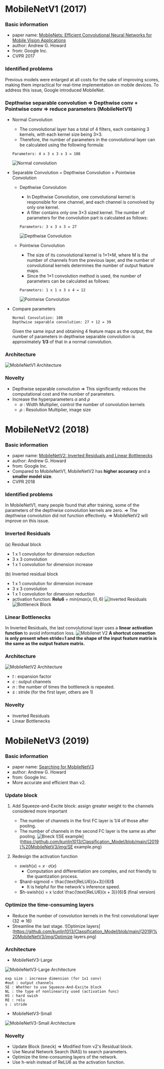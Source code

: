 # MobileNetV1 (2017)
### Basic information
- paper name: [MobileNets: Efficient Convolutional Neural Networks for Mobile Vision Applications](https://arxiv.org/abs/1704.04861)
- author: Andrew G. Howard
- from: Google Inc.
- CVPR 2017

### Identified problems
Previous models were enlarged at all costs for the sake of improving scores, making them impractical for real-time implementation on mobile devices. To address this issue, Google introduced MobileNet.

### Depthwise separable convolution => Depthwise conv + Pointwise conv => reduce parameters (MobileNetV1)
- Normal Convolution
  - The convolutional layer has a total of 4 filters, each containing 3 kernels, with each kernel size being 3×3.
  - Therefore, the number of parameters in the convolutional layer can be calculated using the following formula:
  ```
  Parameters: 4 x 3 x 3 x 3 = 108
  ```
  ![Normal convolution](https://github.com/kunlin1013/Classification_Model/blob/main/(2019)%20MobileNetV3/img/Normal%20convolution.jpg)

- Separable Convolution = Depthwise Convolution + Pointwise Convolution
  - Depthwise Convolution
    - In Depthwise Convolution, one convolutional kernel is responsible for one channel, and each channel is convolved by only one kernel.
    - A filter contains only one 3×3 sized kernel. The number of parameters for the convolution part is calculated as follows:
    ```
    Parameters: 3 x 3 x 3 = 27
    ```
    ![Depthwise Convolution](https://github.com/kunlin1013/Classification_Model/blob/main/(2019)%20MobileNetV3/img/Depthwise%20Convolution.jpg)
    
  - Pointwise Convolution
    - The size of its convolutional kernel is 1×1×M, where M is the number of channels from the previous layer, and the number of convolutional kernels determines the number of output feature maps.
    - Since the 1×1 convolution method is used, the number of parameters can be calculated as follows:
    ```
    Parameters: 1 x 1 x 3 x 4 = 12
    ```
    ![Pointwise Convolution](https://github.com/kunlin1013/Classification_Model/blob/main/(2019)%20MobileNetV3/img/Pointwise%20Convolution.jpg)
    
- Compare parameters
  ```
  Normal Convolution: 108
  Depthwise separable convolution: 27 + 12 = 39
  ```
  Given the same input and obtaining 4 feature maps as the output, the number of parameters in depthwise separable convolution is approximately **1/3** of that in a normal convolution.

### Architecture
![MobileNetV1 Architecture](https://github.com/kunlin1013/Classification_Model/blob/main/(2019)%20MobileNetV3/img/MobileNetV1%20Architecture.jpg)

### Novelty
- Depthwise separable convolution => This significantly reduces the computational cost and the number of parameters.
- Increase the hyperparameters $\alpha$ and $\rho$
  - $\alpha$ : Width Multiplier, control the number of convolution kernels
  - $\rho$ : Resolution Multiplier, image size

# MobileNetV2 (2018)
### Basic information
- paper name: [MobileNetV2: Inverted Residuals and Linear Bottlenecks](https://arxiv.org/abs/1801.04381)
- author: Andrew G. Howard
- from: Google Inc.
- Compared to MobileNetV1, MobileNetV2 has **higher accuracy** and a **smaller model size**.
- CVPR 2018

### Identified problems
In MobileNetV1, many people found that after training, some of the parameters of the depthwise convolution kernels are zero.
=> The depthwise convolution did not function effectively.
=> MobileNetV2 will improve on this issue.

### Inverted Residuals
(a) Residual block
  - 1 x 1 convolution for dimension reduction
  - 3 x 3 convolution
  - 1 x 1 convolution for dimension increase

(b) Inverted residual block
  - 1 x 1 convolution for dimension increase
  - 3 x 3 convolution
  - 1 x 1 convolution for dimension reduction
  - activation function: **Relu6** = $min(max(x, 0), 6)$
![Inverted Residuals](https://github.com/kunlin1013/Classification_Model/blob/main/(2019)%20MobileNetV3/img/Inverted%20Residuals.jpg)
![Bottleneck Block](https://github.com/kunlin1013/Classification_Model/blob/main/(2019)%20MobileNetV3/img/Bottleneck%20Block.png)

### Linear Bottlenecks
In Inverted Residuals, the last convolutional layer uses a **linear activation function** to avoid information loss.
![Mobilenet V2](https://github.com/kunlin1013/Classification_Model/blob/main/(2019)%20MobileNetV3/img/Mobilenet%20V2.jpg)
**A shortcut connection is only present when stride=1 and the shape of the input feature matrix is the same as the output feature matrix.**

### Architecture
![MobileNetV2 Architecture](https://github.com/kunlin1013/Classification_Model/blob/main/(2019)%20MobileNetV3/img/MobileNetV2%20Architecture.jpg)
- $t$ : expansion factor
- $c$ : output channels
- $n$ : the number of times the bottleneck is repeated.
- $s$ : stride (for the first layer, others are 1)

### Novelty
- Inverted Residuals
- Linear Bottlenecks

# MobileNetV3 (2019) 
### Basic information
- paper name: [Searching for MobileNetV3](https://arxiv.org/abs/1905.02244)
- author: Andrew G. Howard
- from: Google Inc.
- More accurate and efficient than v2.

### Update block
1. Add Squeeze-and-Excite block: assign greater weight to the channels considered more important
    - The number of channels in the first FC layer is 1/4 of those after pooling.
    - The number of channels in the second FC layer is the same as after pooling.
![Bneck](https://github.com/kunlin1013/Classification_Model/blob/main/(2019)%20MobileNetV3/img/Bneck.png)
![SE example](https://github.com/kunlin1013/Classification_Model/blob/main/(2019)%20MobileNetV3/img/SE example.png)

2. Redesign the activation function
    - $swish(x) = x \cdot \sigma(x)$
      - Computation and differentiation are complex, and not friendly to the quantization process.
    - $hard-sigmoid = \frac{\text{ReLU6}(x+3)}{6}$
      - It is helpful for the network's inference speed.
    - $h-swish(x) = x \cdot \frac{\text{ReLU6}(x + 3)}{6}$ (final version)

### Optimize the time-consuming layers
- Reduce the number of convolution kernels in the first convolutional layer (32 => 16)
- Streamline the last stage.
![Optimize layers](https://github.com/kunlin1013/Classification_Model/blob/main/(2019)%20MobileNetV3/img/Optimize layers.png)

### Architecture
- MobileNetV3-Large
  
![MobileNetV3-Large Architecture](https://github.com/kunlin1013/Classification_Model/blob/main/(2019)%20MobileNetV3/img/MobileNetV3-Large%20Architecture.png)

```
exp size : increase dimension (for 1x1 conv)
#out : output channels
SE : Whether to use Squeeze-And-Excite block
NL : the type of nonlinearity used (activation func)
HS : hard swish
RE : relu
s : stride
```

- MobileNetV3-Small

![MobileNetV3-Small Architecture](https://github.com/kunlin1013/Classification_Model/blob/main/(2019)%20MobileNetV3/img/MobileNetV3-Small%20Architecture.png)

### Novelty
- Update Block (bneck) => Modified from v2's Residual block.
- Use Neural Network Search (NAS) to search parameters.
- Optimize the time-consuming layers of the network.
- Use h-wish instead of ReLU6 as the activation function.

